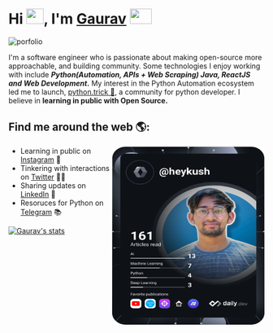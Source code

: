 # Hi <img src="https://github.com/TheDudeThatCode/TheDudeThatCode/blob/master/Assets/Hi.gif" width="34px" height="30px">, I'm [Gaurav](https://www.instagram.com/ravvkush) <img src="https://github.com/TheDudeThatCode/TheDudeThatCode/blob/master/Assets/Developer.gif" width="43px" height="30px">

![porfolio](https://github.com/heykush/heykush/blob/master/Copy%20of%20Untitled.png?raw=true)

I'm a software engineer who is passionate about making open-source more approachable, and building community. Some technologies I enjoy working with include <strong>_Python(Automation, APIs + Web Scraping) Java, ReactJS and Web Development_.</strong> My interest in the Python Automation ecosystem led me to launch, <a href="https://www.instagram.com/python.trick/">python.trick 🌟</a>, a community for python developer. I believe in **learning in public with Open Source.** 

## Find me around the web 🌎: 
<a href="https://app.daily.dev/DailyDevTips"><img src="https://github.com/heykush/heykush/blob/master/devcard.svg" width="300" height="350" align="right" alt="Gaurav kushwaha's Dev Card"/></a>
- Learning in public on <a href="https://www.instagram.com/python.trick">Instagram</a> 🧠
- Tinkering with interactions on <a href="https://twitter.com/ravvkush"> Twitter</a> 🐱‍🏍
- Sharing updates on <a href="https://www.linkedin.com/in/gaurav-kushwaha-1a776919b/">LinkedIn</a> 💼
- Resoruces for Python on <a href="https://t.me/pythoncookie">Telegram</a> 📚

[![Gaurav's stats](https://github-readme-stats.vercel.app/api?username=heykush)](https://github.com/heykush/github-readme-stats)
